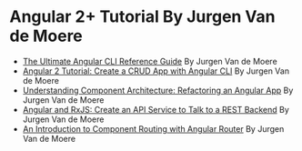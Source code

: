 
# Angular 2+ Tutorial By Jurgen Van de Moere
- [The Ultimate Angular CLI Reference Guide](https://www.sitepoint.com/ultimate-angular-cli-reference/) By Jurgen Van de Moere
- [Angular 2 Tutorial: Create a CRUD App with Angular CLI](https://www.sitepoint.com/angular-2-tutorial/) By Jurgen Van de Moere
- [Understanding Component Architecture: Refactoring an Angular App](https://www.sitepoint.com/understanding-component-architecture-angular/) By Jurgen Van de Moere
- [Angular and RxJS: Create an API Service to Talk to a REST Backend](https://www.sitepoint.com/angular-rxjs-create-api-service-rest-backend/) By Jurgen Van de Moere
- [An Introduction to Component Routing with Angular Router](https://www.sitepoint.com/component-routing-angular-router/) By Jurgen Van de Moere
